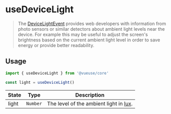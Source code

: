 # useDeviceLight

> The [DeviceLightEvent](https://developer.mozilla.org/en-US/docs/Web/API/DeviceLightEvent) provides web developers with information from photo sensors or similar detectors about ambient light levels near the device. For example this may be useful to adjust the screen's brightness based on the current ambient light level in order to save energy or provide better readability.

## Usage

```js
import { useDeviceLight } from '@vueuse/core'

const light = useDeviceLight()
```

| State | Type     | Description                                                                 |
| ----- | -------- | --------------------------------------------------------------------------- |
| light | `Number` | The level of the ambient light in [lux](https://en.wikipedia.org/wiki/Lux). |
